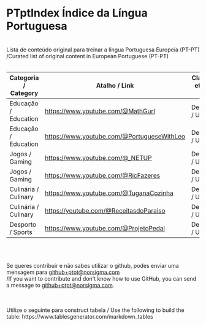 # PTptIndex Índice da Língua Portuguesa
<br>
Lista de conteúdo original para treinar a língua Portuguesa Europeia (PT-PT) <br>
/Curated list of original content in European Portuguese (PT-PT) 
<br>
<br>

| Categoria / Category | Atalho / Link                       | Classificação etária / Age Rating |
|----------------------|-------------------------------------|-----------------------------------|
| Educação / Education  | https://www.youtube.com/@MathGurl           | Desconhecida / Unknown            |
| Educação / Education  | https://www.youtube.com/@PortugueseWithLeo  | Desconhecida / Unknown            |
| Jogos / Gaming        | https://www.youtube.com/@_NETUP             | Desconhecida / Unknown            |
| Jogos / Gaming        | https://www.youtube.com/@RicFazeres         | Desconhecida / Unknown            |
| Culinária / Culinary  | https://www.youtube.com/@TuganaCozinha      | Desconhecida / Unknown            |
| Culinária / Culinary  | https://youtube.com/@ReceitasdoParaiso      | Desconhecida / Unknown            |
| Desporto / Sports     | https://www.youtube.com/@ProjetoPedal       | Desconhecida / Unknown            |


<br>
<br>

Se queres contribuir e não sabes utilizar o github, podes enviar uma mensagem para github+ptpt@norsigma.com
<br>
/If you want to contribute and don't know how to use GitHub, you can send a message to github+ptpt@norsigma.com.

<br>
<br>
Utilize o seguinte para construct tabela / Use the following to build the table:
https://www.tablesgenerator.com/markdown_tables
